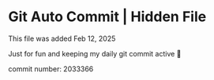 # Git Auto Commit | Hidden File

This file was added Feb 12, 2025

Just for fun and keeping my daily git commit active 🤪

commit number: 2033366
